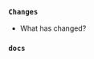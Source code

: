 <!-- Click en Preview -->

### `Changes`

-   What has changed?

### `docs`

<!-- Were the corresponding Golang comments created for the changes made in the libraries? -->
<!-- Do not delete this section. If there is no documentation, explain why.-->
